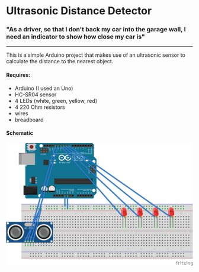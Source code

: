 # Ultrasonic Distance Detector

### "As a driver, so that I don't back my car into the garage wall, I need an indicator to show how close my car is"
----

This is a simple Arduino project that makes use of an ultrasonic sensor to calculate
the distance to the nearest object.

#### Requires:
+ Arduino (I used an Uno)
+ HC-SR04 sensor
+ 4 LEDs (white, green, yellow, red)
+ 4 220 Ohm resistors
+ wires
+ breadboard

#### Schematic
![](ultrasonic_distance_bb.png)
